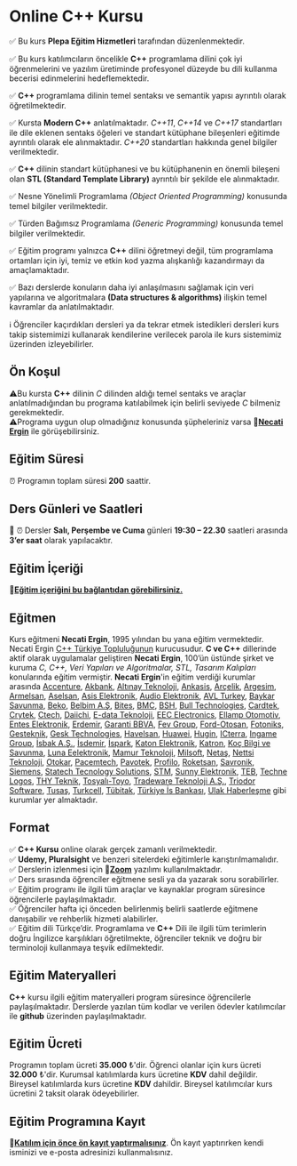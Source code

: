 # Online C++ Kursu

✅ Bu kurs __Plepa Eğitim Hizmetleri__ tarafından düzenlenmektedir. <br>

✅ Bu kurs katılımcıların öncelikle __C++__ programlama dilini çok iyi öğrenmelerini ve yazılım üretiminde profesyonel düzeyde bu dili kullanma becerisi edinmelerini hedeflemektedir.<br>

✅ __C++__ programlama dilinin temel sentaksı ve semantik yapısı ayrıntılı olarak öğretilmektedir.<br>

✅  Kursta __Modern C++__ anlatılmaktadır. 
_C++11_, _C++14_ ve _C++17_ standartları ile dile eklenen sentaks öğeleri ve standart kütüphane bileşenleri eğitimde ayrıntılı olarak ele alınmaktadır. 
_C++20_ standartları hakkında genel bilgiler verilmektedir.<br>

✅ __C++__ dilinin standart kütüphanesi ve bu kütüphanenin en önemli bileşeni olan __STL (Standard Template Library)__ ayrıntılı bir şekilde ele alınmaktadır.<br>

✅ Nesne Yönelimli Programlama _(Object Oriented Programming)_ konusunda temel bilgiler verilmektedir.<br>

✅ Türden Bağımsız Programlama _(Generic Programming)_ konusunda temel bilgiler verilmektedir.<br>

✅ Eğitim programı yalnızca __C++__ dilini öğretmeyi değil, tüm programlama ortamları için iyi, temiz ve etkin kod yazma alışkanlığı kazandırmayı da amaçlamaktadır. <br>

✅ Bazı derslerde konuların daha iyi anlaşılmasını sağlamak için veri yapılarına ve algoritmalara __(Data structures & algorithms)__ ilişkin temel kavramlar da anlatılmaktadır.<br>

ℹ️ Öğrenciler kaçırdıkları dersleri ya da tekrar etmek istedikleri dersleri kurs takip sistemimizi kullanarak kendilerine verilecek parola  ile kurs sistemimiz üzerinden izleyebilirler.

## Ön Koşul
&#9888;Bu kursta __C++__ dilinin _C_ dilinden aldığı temel sentaks ve araçlar anlatılmadığından bu programa katılabilmek için belirli seviyede _C_ bilmeniz gerekmektedir.<br> &#9888;Programa uygun olup olmadığınız konusunda şüpheleriniz varsa &#128279;__[Necati Ergin](https://www.linkedin.com/in/necati-ergin-045768176/)__ ile görüşebilirsiniz.

## Eğitim Süresi
&#9200; Programın toplam süresi __200__ saattir. 

## Ders Günleri ve Saatleri
&#128197; &#9200;	Dersler __Salı, Perşembe ve Cuma__ günleri __19:30 – 22.30__ saatleri arasında __3’er saat__ olarak yapılacaktır.

## Eğitim İçeriği
&#128279;__[Eğitim içeriğini bu bağlantıdan görebilirsiniz.](https://github.com/necatiergin/kurs_programlari/blob/main/cplusplus_kurs_icerigi.md)__

## Eğitmen
Kurs eğitmeni __Necati Ergin__, 1995 yılından bu yana eğitim vermektedir. Necati Ergin [C++ Türkiye Topluluğunun](https://t.me/trcpp) kurucusudur. 
__C ve C++__ dillerinde aktif olarak uygulamalar geliştiren **Necati Ergin**, 100’ün üstünde şirket ve kuruma _C, C++, Veri Yapıları ve Algoritmalar, STL, Tasarım Kalıpları_ konularında eğitim vermiştir. 
__Necati Ergin__'in eğitim verdiği kurumlar arasında 
[Accenture](https://www.accenture.com/us-en),
[Akbank](https://www.akbank.com/tr-tr/sayfalar/default.aspx), 
[Altınay Teknoloji](http://www.altinay.com/savunma-teknolojileri/),
[Ankasis](http://www.ankasis.com/),
[Arçelik](https://www.arcelik.com.tr/), 
[Argesim](https://www.argesim.com.tr/),
[Armelsan](https://www.armelsan.com/),
[Aselsan](https://www.aselsan.com.tr/tr-tr/Sayfalar/default.aspx), 
[Asis Elektronik](https://asiselektronik.com.tr/),
[Audio Elektronik](https://www.audio.com.tr/), 
[AVL Turkey](https://www.avl.com/-/avl-turkey), 
[Baykar Savunma](https://www.baykarsavunma.com/),
[Beko](https://www.beko.com.tr/), 
[Belbim A.Ş](https://www.ibb.istanbul/CorporateUnit/Detail/156), 
[Bites](https://www.bites.com.tr/),
[BMC](https://www.bmc.com.tr/),
[BSH](https://www.bsh-group.com/tr/), 
[Bull Technologies](https://www.linkedin.com/company/bull-technologies/),
[Cardtek](https://www.paycore.com/), 
[Crytek](https://www.crytek.com/), 
[Ctech](https://ctech.com.tr/tr),
[Daiichi](https://www.daiichi.com/tr/ana-sayfa/),
[E-data Teknoloji](https://e-data.com.tr/),
[EEC Electronics](https://eecelectronics.com.tr/),
[Ellamp Otomotiv](https://www.ellamp.it/en/),
[Entes Elektronik](http://entes.com/tr/), 
[Erdemir](https://www.erdemir.com.tr/), 
[Garanti BBVA](https://www.garantibbva.com.tr/tr), 
[Fev Group](https://www.fev.com/en/turkiye.html),
[Ford-Otosan](https://www.fordotosan.com.tr/tr),
[Fotoniks](https://www.fotoniks.com.tr/),
[Gesteknik](http://gesteknik.com/),
[Gesk Technologies](https://gesk.com.tr/),
[Havelsan](https://www.havelsan.com.tr/), 
[Huawei](https://www.huawei.com/tr/), 
[Hugin](http://hugin.com.tr/tr/home), 
[ICterra](https://www.icterra.com/tr/),
[Ingame Group](https://www.ingamegroup.com/),
[İsbak A.Ş.](https://www.ibb.istanbul/CorporateUnit/Detail/164), 
[İsdemir](https://www.isdemir.com.tr/), 
[İspark](https://ispark.istanbul/), 
[Katon Elektronik](http://www.katonelektronik.com/),
[Katron](http://katron.com.tr/), 
[Koç Bilgi ve Savunma](https://www.kocsavunma.com.tr/), 
[Luna Eelektronik](https://lunatr.com/),
[Mamur Teknoloji](http://www.mamurtech.com/), 
[Milsoft](https://www.milsoft.com.tr/),
[Netaş](http://www.netas.com.tr/ana-sayfa/), 
[Nettsi Teknoloji](https://www.nettsi.com/),
[Otokar](https://www.otokar.com.tr/),
[Pacemtech](https://www.pacemtech.com/),
[Pavotek](https://pavotek.com.tr/), 
[Profilo](https://www.profilo.com/), 
[Roketsan](http://www.roketsan.com.tr/), 
[Savronik](http://www.savronik.com.tr/tr/anasayfa/),
[Siemens](https://www.siemens-home.bsh-group.com/tr/), 
[Statech Tecnology Solutions](http://www.statechsolutions.com/),
[STM](https://www.stm.com.tr/tr), 
[Sunny Elektronik](https://www.sunny.com.tr/), 
[TEB](https://www.teb.com.tr/), 
[Techne Logos](https://www.tekhnelogos.com/),
[THY Teknik](https://turkishtechnic.com/Home/TR), 
[Tosyalı-Toyo](https://www.tosyaliholding.com.tr/),
[Tradeware Teknoloji A.Ş.](https://www.tradewaretech.com/who-we-are/),
[Triodor Software](http://triodorarge.com/), 
[Tusaş](https://www.tusas.com/),
[Turkcell](https://www.turkcell.com.tr/), 
[Tübitak](https://www.tubitak.gov.tr/), 
[Türkiye İs Bankası](https://www.isbank.com.tr), 
[Ulak Haberleşme](https://www.ulakhaberlesme.com.tr/index.php/tr/) gibi kurumlar yer almaktadır.

## Format
✅ __C++ Kursu__ online olarak gerçek zamanlı verilmektedir. <br>
✅  __Udemy, Pluralsight__ ve benzeri sitelerdeki eğitimlerle karıştırılmamalıdır. <br>
✅ Derslerin izlenmesi için &#128279;__[Zoom](https://zoom.us/)__ yazılımı kullanılmaktadır. <br>
✅ Ders sırasında öğrenciler eğitmene sesli ya da yazarak soru sorabilirler.<br>
✅ Eğitim programı ile ilgili tüm araçlar ve kaynaklar program süresince öğrencilerle paylaşılmaktadır.<br>
✅ Öğrenciler hafta içi önceden belirlenmiş belirli saatlerde eğitmene danışabilir ve rehberlik hizmeti alabilirler.<br>
✅ Eğitim dili Türkçe’dir. Programlama ve __C++__ Dili ile ilgili tüm terimlerin doğru İngilizce karşılıkları öğretilmekte, öğrenciler teknik ve doğru bir terminoloji kullanmaya teşvik edilmektedir. <br>

## Eğitim Materyalleri
__C++__ kursu ilgili eğitim materyalleri program süresince öğrencilerle paylaşılmaktadır. 
Derslerde yazılan tüm kodlar ve verilen ödevler katılımcılar ile __github__ üzerinden paylaşılmaktadır.

## Eğitim Ücreti
Programın toplam ücreti __35.000__ &#8378;'dir. Öğrenci olanlar için kurs ücreti __32.000__ &#8378;'dir. 
Kurumsal katılımlarda kurs ücretine **KDV** dahil değildir. 
Bireysel katılımlarda kurs ücretine **KDV** dahildir. 
Bireysel katılımcılar kurs ücretini 2 taksit olarak ödeyebilirler.


## Eğitim Programına Kayıt
&#128279;__[Katılım için önce ön kayıt yaptırmalısınız](https://us02web.zoom.us/meeting/register/GK0hZcDRSsqgxqZ-FwxKTw)__. 
Ön kayıt yaptırırken kendi isminizi ve e-posta adresinizi kullanmalısınız.
